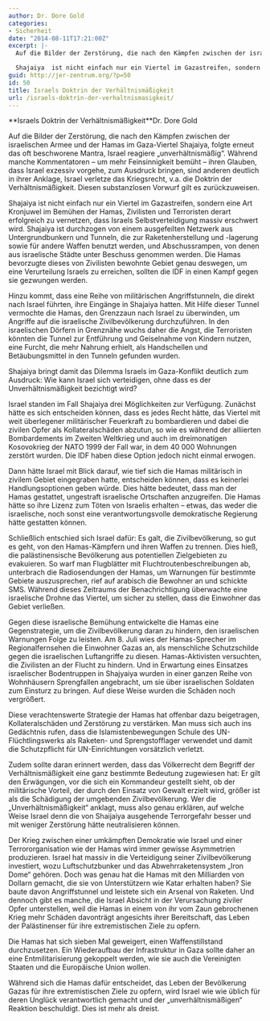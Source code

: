```yaml
---
author: Dr. Dore Gold
categories:
- Sicherheit
date: "2014-08-11T17:21:00Z"
excerpt: |-
  Auf die Bilder der Zerstörung, die nach den Kämpfen zwischen der israelischen Armee und der Hamas im Gaza-Viertel Shajaiya, folgte erneut das oft beschworene Mantra, Israel reagiere „unverhältnismäßig“. Während manche Kommentatoren – um mehr Feinsinnigkeit bemüht – ihren Glauben, dass Israel exzessiv vorgehe, zum Ausdruck bringen, sind anderen deutlich in ihrer Anklage, Israel verletze das Kriegsrecht, v.a. die Doktrin der Verhältnismäßigkeit. Diesen substanzlosen Vorwurf gilt es zurückzuweisen.

  Shajaiya  ist nicht einfach nur ein Viertel im Gazastreifen, sondern eine Art Kronjuwel im Bemühen der Hamas, Zivilisten und Terroristen derart erfolgreich zu vernetzen, dass Israels Selbstverteidigung massiv erschwert wird. Shajaiya ist durchzogen von einem ausgefeilten Netzwerk aus Untergrundbunkern und Tunneln, die zur Raketenherstellung und -lagerung sowie für andere Waffen benutzt werden, und  Abschussrampen, von denen aus israelische Städte unter Beschuss genommen werden. Die Hamas bevorzugte dieses von Zivilisten bewohnte Gebiet genau deswegen, um eine Verurteilung Israels zu erreichen, sollten die IDF in einen Kampf gegen sie gezwungen werden.
guid: http://jer-zentrum.org/?p=50
id: 50
title: Israels Doktrin der Verhältnismäßigkeit
url: /israels-doktrin-der-verhaltnismasigkeit/
---
```


<div align=""center"">**<font size=""3"">Israels Doktrin der Verhältnismäßigkeit</font>**<font size=""3"">Dr. Dore Gold</font>

</div><font size=""3""></font>

Auf die Bilder der Zerstörung, die nach den Kämpfen zwischen der israelischen Armee und der Hamas im Gaza-Viertel Shajaiya, folgte erneut das oft beschworene Mantra, Israel reagiere „unverhältnismäßig“. Während manche Kommentatoren – um mehr Feinsinnigkeit bemüht – ihren Glauben, dass Israel exzessiv vorgehe, zum Ausdruck bringen, sind anderen deutlich in ihrer Anklage, Israel verletze das Kriegsrecht, v.a. die Doktrin der Verhältnismäßigkeit. Diesen substanzlosen Vorwurf gilt es zurückzuweisen.

Shajaiya ist nicht einfach nur ein Viertel im Gazastreifen, sondern eine Art Kronjuwel im Bemühen der Hamas, Zivilisten und Terroristen derart erfolgreich zu vernetzen, dass Israels Selbstverteidigung massiv erschwert wird. Shajaiya ist durchzogen von einem ausgefeilten Netzwerk aus Untergrundbunkern und Tunneln, die zur Raketenherstellung und -lagerung sowie für andere Waffen benutzt werden, und Abschussrampen, von denen aus israelische Städte unter Beschuss genommen werden. Die Hamas bevorzugte dieses von Zivilisten bewohnte Gebiet genau deswegen, um eine Verurteilung Israels zu erreichen, sollten die IDF in einen Kampf gegen sie gezwungen werden.

Hinzu kommt, dass eine Reihe von militärischen Angriffstunneln, die direkt nach Israel führten, ihre Eingänge in Shajaiya hatten. Mit Hilfe dieser Tunnel vermochte die Hamas, den Grenzzaun nach Israel zu überwinden, um Angriffe auf die israelische Zivilbevölkerung durchzuführen. In den israelischen Dörfern in Grenznähe wuchs daher die Angst, die Terroristen könnten die Tunnel zur Entführung und Geiselnahme von Kindern nutzen, eine Furcht, die mehr Nahrung erhielt, als Handschellen und Betäubungsmittel in den Tunneln gefunden wurden.

Shajaiya bringt damit das Dilemma Israels im Gaza-Konflikt deutlich zum Ausdruck: Wie kann Israel sich verteidigen, ohne dass es der Unverhältnismäßigkeit bezichtigt wird?

Israel standen im Fall Shajaiya drei Möglichkeiten zur Verfügung. Zunächst hätte es sich entscheiden können, dass es jedes Recht hätte, das Viertel mit weit überlegener militärischer Feuerkraft zu bombardieren und dabei die zivilen Opfer als Kollateralschäden abzutun, so wie es während der alliierten Bombardements im Zweiten Weltkrieg und auch im dreimonatigen Kosovokrieg der NATO 1999 der Fall war, in dem 40 000 Wohnungen zerstört wurden. Die IDF haben diese Option jedoch nicht einmal erwogen.

Dann hätte Israel mit Blick darauf, wie tief sich die Hamas militärisch in zivilem Gebiet eingegraben hatte, entscheiden können, dass es keinerlei Handlungsoptionen geben würde. Dies hätte bedeutet, dass man der Hamas gestattet, ungestraft israelische Ortschaften anzugreifen. Die Hamas hätte so ihre Lizenz zum Töten von Israelis erhalten – etwas, das weder die israelische, noch sonst eine verantwortungsvolle demokratische Regierung hätte gestatten können.

Schließlich entschied sich Israel dafür: Es galt, die Zivilbevölkerung, so gut es geht, von den Hamas-Kämpfern und ihren Waffen zu trennen. Dies hieß, die palästinensische Bevölkerung aus potentiellen Zielgebieten zu evakuieren. So warf man Flugblätter mit Fluchtroutenbeschreibungen ab, unterbrach die Radiosendungen der Hamas, um Warnungen für bestimmte Gebiete auszusprechen, rief auf arabisch die Bewohner an und schickte SMS. Während dieses Zeitraums der Benachrichtigung überwachte eine israelische Drohne das Viertel, um sicher zu stellen, dass die Einwohner das Gebiet verließen.

Gegen diese israelische Bemühung entwickelte die Hamas eine Gegenstrategie, um die Zivilbevölkerung daran zu hindern, den israelischen Warnungen Folge zu leisten. Am 8. Juli wies der Hamas-Sprecher im Regionalfernsehen die Einwohner Gazas an, als menschliche Schutzschilde gegen die israelischen Luftangriffe zu diesen. Hamas-Aktivisten versuchten, die Zivilisten an der Flucht zu hindern. Und in Erwartung eines Einsatzes israelischer Bodentruppen in Shajyaiya wurden in einer ganzen Reihe von Wohnhäusern Sprengfallen angebracht, um sie über israelischen Soldaten zum Einsturz zu bringen. Auf diese Weise wurden die Schäden noch vergrößert.

Diese verachtenswerte Strategie der Hamas hat offenbar dazu beigetragen, Kollateralschäden und Zerstörung zu verstärken. Man muss sich auch ins Gedächtnis rufen, dass die Islamistenbewegungen Schule des UN-Flüchtlingswerks als Raketen- und Sprengstofflager verwendet und damit die Schutzpflicht für UN-Einrichtungen vorsätzlich verletzt.

Zudem sollte daran erinnert werden, dass das Völkerrecht dem Begriff der Verhältnismäßigkeit eine ganz bestimmte Bedeutung zugewiesen hat: Er gilt den Erwägungen, vor die sich ein Kommandeur gestellt sieht, ob der militärische Vorteil, der durch den Einsatz von Gewalt erzielt wird, größer ist als die Schädigung der umgebenden Zivilbevölkerung. Wer die „Unverhältnismäßigkeit“ anklagt, muss also genau erklären, auf welche Weise Israel denn die von Shaijaiya ausgehende Terrorgefahr besser und mit weniger Zerstörung hätte neutralisieren können.

Der Krieg zwischen einer umkämpften Demokratie wie Israel und einer Terrororganisation wie der Hamas wird immer gewisse Asymmetrien produzieren. Israel hat massiv in die Verteidigung seiner Zivilbevölkerung investiert, wozu Luftschutzbunker und das Abwehrraketensystem „Iron Dome“ gehören. Doch was genau hat die Hamas mit den Milliarden von Dollarn gemacht, die sie von Unterstützern wie Katar erhalten haben? Sie baute davon Angriffstunnel und leistete sich ein Arsenal von Raketen. Und dennoch gibt es manche, die Israel Absicht in der Verursachung ziviler Opfer unterstellen, weil die Hamas in einem von ihr vom Zaun gebrochenen Krieg mehr Schäden davonträgt angesichts ihrer Bereitschaft, das Leben der Palästinenser für ihre extremistischen Ziele zu opfern.

Die Hamas hat sich sieben Mal geweigert, einen Waffenstillstand durchzusetzen. Ein Wiederaufbau der Infrastruktur in Gaza sollte daher an eine Entmilitarisierung gekoppelt werden, wie sie auch die Vereinigten Staaten und die Europäische Union wollen.

Während sich die Hamas dafür entscheidet, das Leben der Bevölkerung Gazas für ihre extremistischen Ziele zu opfern, wird Israel wie wie üblich für deren Unglück verantwortlich gemacht und der „unverhältnismäßigen“ Reaktion beschuldigt. Dies ist mehr als dreist.